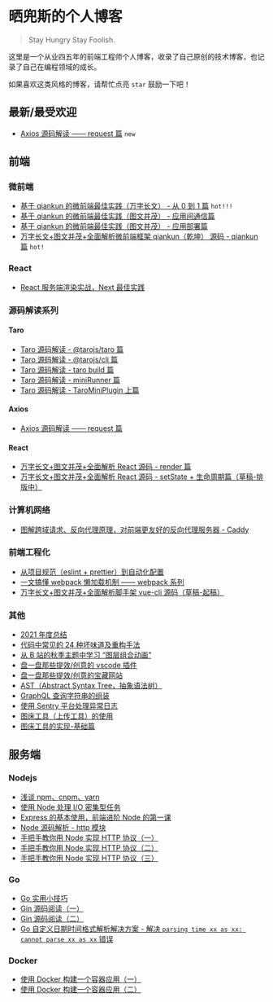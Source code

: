 # 晒兜斯的个人博客

> Stay Hungry Stay Foolish.

这里是一个从业四五年的前端工程师个人博客，收录了自己原创的技术博客，也记录了自己在编程领域的成长。

如果喜欢这类风格的博客，请帮忙点亮 `star` 鼓励一下吧！

## 最新/最受欢迎

- [Axios 源码解读 —— request 篇](https://github.com/a1029563229/Blogs/tree/master/Source-Code/axios/1.md) `new`

## 前端

### 微前端

- [基于 qiankun 的微前端最佳实践（万字长文） - 从 0 到 1 篇](https://github.com/a1029563229/Blogs/tree/master/BestPractices/qiankun/Start.md) `hot!!!`
- [基于 qiankun 的微前端最佳实践（图文并茂） - 应用间通信篇](https://github.com/a1029563229/Blogs/tree/master/BestPractices/qiankun/Communication.md)
- [基于 qiankun 的微前端最佳实践（图文并茂） - 应用部署篇](https://github.com/a1029563229/Blogs/tree/master/BestPractices/qiankun/Deploy.md)
- [万字长文+图文并茂+全面解析微前端框架 qiankun（乾坤） 源码 - qiankun 篇](https://github.com/a1029563229/Blogs/tree/master/Source-Code/qiankun/1.md) `hot!`

### React

- [React 服务端渲染实战，Next 最佳实践](https://github.com/a1029563229/Blogs/tree/master/Introduction/react-ssr)

### 源码解读系列

#### Taro

- [Taro 源码解读 - @tarojs/taro 篇](https://github.com/a1029563229/Blogs/tree/master/Source-Code/taro/1.md)
- [Taro 源码解读 - @tarojs/cli 篇](https://github.com/a1029563229/Blogs/tree/master/Source-Code/taro/2.md)
- [Taro 源码解读 - taro build 篇](https://github.com/a1029563229/Blogs/tree/master/Source-Code/taro/3.md)
- [Taro 源码解读 - miniRunner 篇](https://github.com/a1029563229/Blogs/tree/master/Source-Code/taro/4.md)
- [Taro 源码解读 - TaroMiniPlugin 上篇](https://github.com/a1029563229/Blogs/tree/master/Source-Code/taro/5.md)

#### Axios

- [Axios 源码解读 —— request 篇](https://github.com/a1029563229/Blogs/tree/master/Source-Code/axios/1.md)

#### React

- [万字长文+图文并茂+全面解析 React 源码 - render 篇](https://github.com/a1029563229/Blogs/tree/master/Source-Code/react/1.md)
- [万字长文+图文并茂+全面解析 React 源码 - setState + 生命周期篇（草稿-排版中）](https://github.com/a1029563229/Blogs/tree/master/Source-Code/react/2.md)

### 计算机网络

- [图解跨域请求、反向代理原理，对前端更友好的反向代理服务器 - Caddy](https://github.com/a1029563229/Blogs/tree/master/BestPractices/caddy)

### 前端工程化

- [从项目规范（eslint + prettier）到自动化配置](https://github.com/a1029563229/Blogs/tree/master/Introduction/eslint)
- [一文搞懂 webpack 懒加载机制 —— webpack 系列](https://github.com/a1029563229/Blogs/tree/master/Topic/Webpack/LazyLoad)
- [万字长文+图文并茂+全面解析脚手架 vue-cli 源码（草稿-起稿）](https://github.com/a1029563229/Blogs/tree/master/Source-Code/vue-cli/1.md)

### 其他

- [2021 年度总结](https://github.com/a1029563229/Blogs/tree/master/PLAN/2021.md)
- [代码中常见的 24 种坏味道及重构手法](https://github.com/a1029563229/Blogs/tree/master/Introduction/refactor)
- [从 B 站的秋季主题中学习 “图层组合动画”](https://github.com/a1029563229/Blogs/tree/master/BestPractices/bilibili/Banner.md)
- [盘一盘那些提效/创意的 vscode 插件](https://github.com/a1029563229/Blogs/tree/master/Plugins/VscodePlugins)
- [盘一盘那些提效/创意的宝藏网站](https://github.com/a1029563229/Blogs/tree/master/Plugins/Websites)
- [AST（Abstract Syntax Tree，抽象语法树）](https://github.com/a1029563229/Blogs/tree/master/Introduction/ast)
- [GraphQL 查询字符串的组装](https://github.com/a1029563229/Blogs/tree/master/Introduction/graphql/graphql-query)
- [使用 Sentry 平台处理异常日志](https://github.com/a1029563229/Blogs/tree/master/Introduction/Sentry)
- [图床工具（上传工具）的使用](https://github.com/a1029563229/Blogs/tree/master/Plugins/Upload)
- [图床工具的实现-基础篇](https://github.com/a1029563229/Blogs/tree/master/Plugins/Upload/Source)

## 服务端

### Nodejs

- [浅谈 npm、cnpm、yarn](https://github.com/a1029563229/Blogs/tree/master/Introduction/node/npm.md)
- [使用 Node 处理 I/O 密集型任务](https://github.com/a1029563229/Blogs/tree/master/BestPractices/node/concurrent)
- [Express 的基本使用，前端进阶 Node 的第一课](https://github.com/a1029563229/Blogs/tree/master/Introduction/node/express/README.md)
- [Node 源码解析 - http 模块](https://github.com/a1029563229/Node-Source-Excerpt/tree/master/http)
- [手把手教你用 Node 实现 HTTP 协议（一）](https://github.com/a1029563229/Blogs/tree/master/Introduction/http)
- [手把手教你用 Node 实现 HTTP 协议（二）](https://github.com/a1029563229/Blogs/tree/master/Introduction/http/README2.md)
- [手把手教你用 Node 实现 HTTP 协议（三）](https://github.com/a1029563229/Blogs/tree/master/Introduction/http/README3.md)

### Go

- [Go 实用小技巧](https://github.com/a1029563229/Blogs/tree/master/Introduction/go/skill/README.md)
- [Gin 源码阅读（一）](https://github.com/a1029563229/Blogs/tree/master/Source-Code/gin/1.md)
- [Gin 源码阅读（二）](https://github.com/a1029563229/Blogs/tree/master/Source-Code/gin/2.md)
- [Go 自定义日期时间格式解析解决方案 - 解决 `parsing time xx as xx: cannot parse xx as xx` 错误](https://github.com/a1029563229/Blogs/tree/master/BugFix/go/time)

### Docker

- [使用 Docker 构建一个容器应用（一）](https://github.com/a1029563229/Blogs/tree/master/Introduction/docker/image)
- [使用 Docker 构建一个容器应用（二）](https://github.com/a1029563229/Blogs/tree/master/Introduction/docker/image/README2.md)
